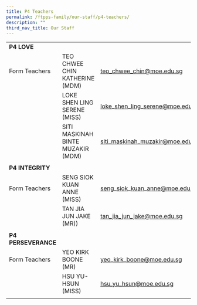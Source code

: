 ```yaml
---
title: P4 Teachers
permalink: /ftpps-family/our-staff/p4-teachers/
description: ""
third_nav_title: Our Staff
---
```

|  |  |  |
|---|---|---|
|  **P4 LOVE** |   |   |
|  Form Teachers |  TEO CHWEE CHIN KATHERINE (MDM)  |  [teo_chwee_chin@moe.edu.sg](mailto:teo_chwee_chin@moe.edu.sg) |
|  |  LOKE SHEN LING SERENE (MISS) |  [loke_shen_ling_serene@moe.edu.sg](mailto:loke_shen_ling_serene@moe.edu.sg) |
|   |  SITI MASKINAH BINTE MUZAKIR (MDM) |  [siti_maskinah_muzakir@moe.edu.sg](mailto:siti_maskinah_muzakir@moe.edu.sg) |
|  |  |  |
|  **P4 INTEGRITY** |  |  |
|  Form Teachers |  SENG SIOK KUAN ANNE (MISS) |  [seng_siok_kuan_anne@moe.edu.sg](mailto:seng_siok_kuan_anne@moe.edu.sg) |
|   |  TAN JIA JUN JAKE (MR)) |  [tan_jia_jun_jake@moe.edu.sg](mailto:tan_jia_jun_jake@moe.edu.sg) |
|  |   |   |
|  **P4 PERSEVERANCE** |   |   |
|  Form Teachers |  YEO KIRK BOONE (MR)  |  [yeo_kirk_boone@moe.edu.sg](mailto:yeo_kirk_boone@moe.edu.sg) |
|  |  HSU YU-HSUN (MISS) |  [hsu_yu_hsun@moe.edu.sg](mailto:hsu_yu_hsun@moe.edu.sg) |
|  |  |  |